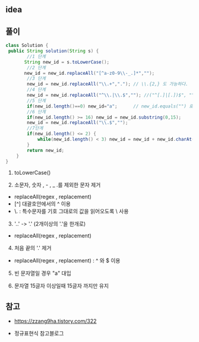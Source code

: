 ## idea

## 풀이

```java
class Solution {
 public String solution(String s) {
        //1 단계
       String new_id = s.toLowerCase();
        //2 단계
       new_id = new_id.replaceAll("[^a-z0-9\\-_.]*","");
        //3 단계
        new_id = new_id.replaceAll("\\.+","."); // \\.{2,} 도 가능하다.
        //4 단계
        new_id = new_id.replaceAll("^\\.|\\.$",""); //("^[.]|[.])$", "") 가능
        //5 단계
        if(new_id.length()==0) new_id="a";      // new_id.equals("") 로 가능
        //6 단계
        if(new_id.length() >= 16) new_id = new_id.substring(0,15);
        new_id = new_id.replaceAll("\\.$","");
        //7단계
        if(new_id.length() <= 2) {
            while(new_id.length() < 3) new_id = new_id + new_id.charAt(new_id.length()-1);
        }
        return new_id;
    }
}
```

1. toLowerCase()

2. 소문자, 숫자 , - , \_ .를 제외한 문자 제거

- replaceAll(regex , replacement)
- [^] 대괄호안에서의 ^ 이용
- \\. : 특수문자를 기호 그대로의 값을 읽어오도록 \\ 사용

3. '..' -> '.' (2개이상의 '.'을 한개로)

- replaceAll(regex , replacement)

4. 처음 끝의 '.' 제거

- replaceAll(regex , replacement) : ^ 와 $ 이용

5. 빈 문자열일 경우 "a" 대입

6. 문자열 15글자 이상일때 15글자 까지만 유지

## 참고

- https://zzang9ha.tistory.com/322

- 정규표현식 참고블로그
